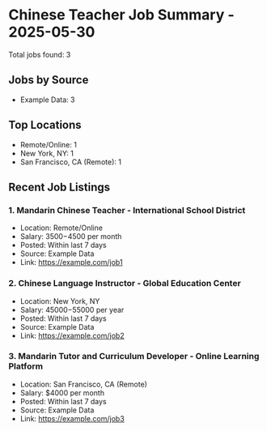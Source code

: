 # Chinese Teacher Job Summary - 2025-05-30

Total jobs found: 3

## Jobs by Source

- Example Data: 3

## Top Locations

- Remote/Online: 1
- New York, NY: 1
- San Francisco, CA (Remote): 1

## Recent Job Listings

### 1. Mandarin Chinese Teacher - International School District
- Location: Remote/Online
- Salary: $3500-$4500 per month
- Posted: Within last 7 days
- Source: Example Data
- Link: https://example.com/job1

### 2. Chinese Language Instructor - Global Education Center
- Location: New York, NY
- Salary: $45000-$55000 per year
- Posted: Within last 7 days
- Source: Example Data
- Link: https://example.com/job2

### 3. Mandarin Tutor and Curriculum Developer - Online Learning Platform
- Location: San Francisco, CA (Remote)
- Salary: $4000 per month
- Posted: Within last 7 days
- Source: Example Data
- Link: https://example.com/job3

